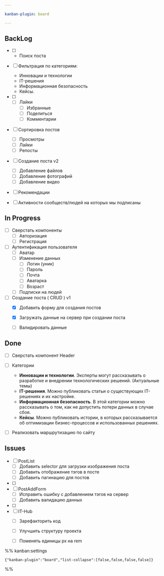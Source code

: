 ```yaml
---

kanban-plugin: board

---
```


## BackLog

- [ ] - Поиск поста
- [ ] Фильтрация по категориям:
	- Инновации и технологии
	- IT-решения
	- Информационная безопасность
	- Кейсы.
- [ ] - [ ] Лайки
	- [ ] Избранные
	- [ ] Поделиться
	- [ ] Комментарии
- [ ] Сортировка постов
	- [ ] Просмотры 
	- [ ] Лайки
	- [ ] Репосты
- [ ] Создание поста v2
	- [ ] Добавление файлов
	- [ ] Добавление фотографий
	- [ ] Добавление видео
- [ ] Рекомендации
- [ ] Активности сообществ/людей на которых мы подписаны


## In Progress

- [ ] Сверстать компоненты
	- [ ] Авторизация
	- [ ] Регистрация
- [ ] Аутентификация пользователя
	- [ ] Аватар
	- [ ] Изменение данных
		- [ ] Логин (уник)
		- [ ] Пароль
		- [ ] Почта
		- [ ] Аватарка
		- [ ] Возраст
	- [ ] Подписки на людей
- [ ] Создание поста ( CRUD ) v1
	- [x] Добавить форму для создания постов
	- [x] Загружать данные на сервер при создании поста
	- [ ] Валидировать данные


## Done

- [ ] Сверстать компонент Header
- [ ] Категории
	- **Инновации и технологии**. Эксперты могут рассказывать о разработке и внедрении технологических решений. (Актуальные темы)
	- **IT-решения**. Можно публиковать статьи о существующих IT-решениях и их настройке.
	- **Информационная безопасность**. В этой категории можно рассказывать о том, как не допустить потери данных в случае сбоя.
	- **Кейсы**. Можно публиковать истории, в которых рассказывается об оптимизации бизнес-процессов и использованных решениях.
- [ ] Реализовать маршрутизацию по сайту


## Issues

- [ ] PostList
	- [ ] Добавить selector для загрузки изображения поста
	- [ ] Добавить отображение тэгов в посте
	- [ ] Добавить пагинацию для постов
- [ ] 
- [ ] PostAddForm
	- [ ] Исправить ошибку с добавлением тэгов на сервер
	- [ ] Добавить валидацию данных
- [ ] 
- [ ] IT-Hub
	- [ ] Зарефакторить код
	- [ ] Улучшить структуру проекта
	- [ ] Поменять единицы px на rem




%% kanban:settings
```
{"kanban-plugin":"board","list-collapse":[false,false,false,false]}
```
%%